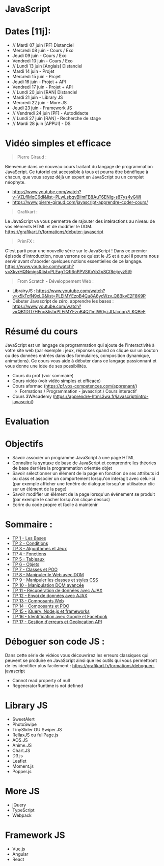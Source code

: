 # JavaScript
<!--
- Correction
- Correction cours
-->

<!--
- API cours
- More cours
- Framework cours
- Library cours
-->

# Dates [11j]:
- // Mardi 07 juin [PF] Distanciel
- Mercredi 08 juin - Cours / Exo
- Jeudi 09 juin - Cours / Exo
- Vendredi 10 juin - Cours / Exo
- // Lundi 13 juin [Anglais] Distanciel
- Mardi 14 juin - Projet
- Mercredi 15 juin - Projet
- Jeudi 16 juin - Projet + API
- Vendredi 17 juin - Projet + API
- // Lundi 20 juin [RAN] Distanciel
- Mardi 21 juin - Library JS
- Mercredi 22 juin - More JS
- Jeudi 23 juin - Framework JS
- // Vendredi 24 juin [PF] - Autodidacte
- // Lundi 27 juin [RAN] - Recherche de stage 
- // Mardi 28 juin [APPUI] - DS

# Vidéo simples et efficace
> Pierre Giraud : 

Bienvenue dans ce nouveau cours traitant du langage de programmation JavaScript. Ce tutoriel est accessible à tous et pourra être bénéfique à chacun, que vous soyez déjà un expert en JavaScript ou un complet néophyte.
- https://www.youtube.com/watch?v=VZLflMqC6dI&list=PLwLsbqvBlImFB8AuT6ENIg-s87ys4yGWI
- https://www.pierre-giraud.com/javascript-apprendre-coder-cours/

> Grafikart : 

Le JavaScript va vous permettre de rajouter des intéractions au niveau de vos éléments HTML et de modifier le DOM. 
https://grafikart.fr/formations/debuter-javascript

> PrimFX : 
> 
C'est parti pour une nouvelle série sur le JavaScript ! Dans ce premier épisode d'introduction, nous verrons ce qu'est le JS et à quoi il pourra nous servir avant d'aborder quelques notions essentielles de ce langage.
https://www.youtube.com/watch?v=XkvrHQNmigs&list=PLEagTQfI6nPPVSKoYo2p8Cf8eijcyz5t9

> From Scratch - Développement Web : 
- LibrairyJS : https://www.youtube.com/watch?v=x5kTcfN9xL0&list=PLEiMYEzpB4Qu8A6ycWzv_Q8BkvE2F8K9P
- Débuter Javascript de zéro, apprendre les bases : https://www.youtube.com/watch?v=QB1DTl7HFnc&list=PLEiMYEzpB4Qt1mtW0yzJDJccqp7LKQBeF

# Résumé du cours
JavaScript est un langage de programmation qui ajoute de l'interactivité à votre site web (par exemple : jeux, réponses quand on clique sur un bouton ou des données entrées dans des formulaires, composition dynamique, animations). Ce cours vous aide à débuter dans ce langage passionnant et vous donne une idée de ses possibilités.

- Cours du prof (voir sommaire)
- Cours vidéo (voir vidéo simples et efficace)
- Cours aformac (https://pf.vos-competences.com/apprenant/)
  - Formations / Programmation - javascript / Cours interactif
- Cours 3WAcademy (https://apprendre-html.3wa.fr/javascript/intro-javascript)

# Evaluation 

# Objectifs
- Savoir associer un programme JavaScript à une page HTML
- Connaître la syntaxe de base de JavaScript et comprendre les théories de base derrière la programmation orientée objet
- Savoir sélectionner un élément de la page en fonction de ses attributs id ou class et associer un comportement lorsqu'on interagit avec celui-ci (par exemple afficher une fenêtre de dialogue lorsqu'un utilisateur clic sur un élément de la page)
- Savoir modifier un élément de la page lorsqu'un événement se produit (par exemple le cacher lorsqu'on clique dessus)
- Écrire du code propre et facile à maintenir
  
# Sommaire :
* [TP 1 - Les Bases](./Cours/tp01.md)
* [TP 2 - Conditions](./Cours/tp02.md)
* [TP 3 - Algorithmes et Jeux](./Cours/tp03.md)
* [TP 4 - Fonctions](./Cours/tp04.md)
* [TP 5 - Tableaux](./Cours/tp05.md)
* [TP 6 - Objets](./Cours/tp06.md)
* [TP 7 - Classes et POO](./Cours/tp07.md)
* [TP 8 - Manipuler le Web avec DOM](./Cours/tp08.md)
* [TP 9 - Manipuler les classes et styles CSS](./Cours/tp09.md)
* [TP 10 - Manipulation DOM avancée](./Cours/tp10.md)
* [TP 11 - Récupération de données avec AJAX](./Cours/tp11.md)
* [TP 12 - Envoi de données avec AJAX](./Cours/tp12.md)
* [TP 13 - Composants Web](./Cours/tp13.md)
* [TP 14 - Composants et POO](./Cours/tp14.md)
* [TP 15 - jQuery, Node.js et frameworks](./Cours/tp15.md)
* [TP 16 - Identification avec Google et Facebook](./Cours/tp16.md)
* [TP 17 - Gestion d'erreurs et Geolocation API](./Cours/tp17.md)

# Déboguer son code JS :
Dans cette série de vidéos vous découvrirez les erreurs classiques qui peuvent se produire en JavaScript ainsi que les outils qui vous permettront de les identifier plus facilement : https://grafikart.fr/formations/deboguer-javascript
-  Cannot read property of null 
-  RegeneratorRuntime is not defined 

# Library JS
- SweetAlert
- PhotoSwipe
- TinySlider OU Swiper.JS
- RellaxJS ou fullPage.js
- AOS.JS
- Anime.JS
- Chart.JS
- D3.js
- Leaflet
- Moment.js
- Popper.js

# More JS
- jQuery
- TypeScript
- Webpack

# Framework JS
- Vue.js
- Angular
- React
